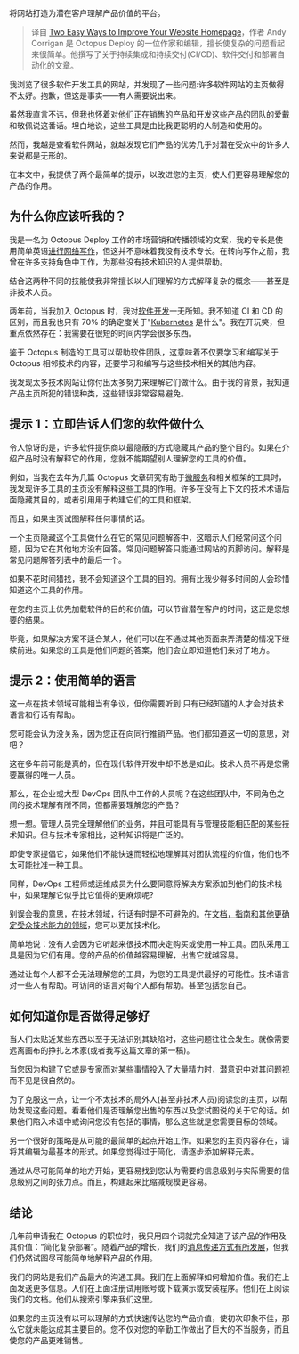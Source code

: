 <!--
title: 优化网站主页的两大要点
cover: https://cdn.thenewstack.io/media/2023/11/1573f47e-writing-for-websites-1024x681.jpg
-->

将网站打造为潜在客户理解产品价值的平台。

> 译自 [Two Easy Ways to Improve Your Website Homepage](https://thenewstack.io/two-easy-ways-to-improve-your-website-homepage/)，作者 Andy Corrigan 是 Octopus Deploy 的一位作家和编辑，擅长使复杂的问题看起来很简单。他撰写了关于持续集成和持续交付(CI/CD)、软件交付和部署自动化的文章。

我浏览了很多软件开发工具的网站，并发现了一些问题:许多软件网站的主页做得不太好。抱歉，但这是事实——有人需要说出来。

虽然我直言不讳，但我也怀着对他们正在销售的产品和开发这些产品的团队的爱戴和敬佩说这番话。坦白地说，这些工具是由比我更聪明的人制造和使用的。

然而，我越是查看软件网站，就越发现它们产品的优势几乎对潜在受众中的许多人来说都是无形的。

在本文中，我提供了两个最简单的提示，以改进您的主页，使人们更容易理解您的产品的作用。

## 为什么你应该听我的？

我是一名为 Octopus Deploy 工作的市场营销和传播领域的文案，我的专长是使用简单英语[进行网络写作](https://roadmap.sh/technical-writer)，但这并不意味着我没有技术专长。在转向写作之前，我曾在许多支持角色中工作，为那些没有技术知识的人提供帮助。

结合这两种不同的技能使我非常擅长以人们理解的方式解释复杂的概念——甚至是非技术人员。

两年前，当我加入 Octopus 时，我对[软件开发](https://thenewstack.io/software-development/)一无所知。我不知道 CI 和 CD 的区别，而且我也只有 70% 的确定度关于"[Kubernetes](https://thenewstack.io/kubernetes/) 是什么"。我在开玩笑，但重点依然存在：我需要在很短的时间内学会很多东西。

鉴于 Octopus 制造的工具可以帮助软件团队，这意味着不仅要学习和编写关于 Octopus 相邻技术的内容，还要学习和编写与这些技术相关的其他内容。

我发现太多技术网站让你付出太多努力来理解它们做什么。由于我的背景，我知道产品主页所犯的错误种类，这些错误非常容易避免。

## 提示 1：立即告诉人们您的软件做什么

令人惊讶的是，许多软件提供商以最隐蔽的方式隐藏其产品的整个目的。如果在介绍产品时没有解释它的作用，您就不能期望别人理解您的工具的价值。

例如，当我在去年为几篇 Octopus 文章研究有助于[微服务](https://thenewstack.io/microservices/ten-commandments-microservices/)和相关框架的工具时，我发现许多工具的主页没有解释这些工具的作用。许多在没有上下文的技术术语后面隐藏其目的，或者引用用于构建它们的工具和框架。

而且，如果主页试图解释任何事情的话。

一个主页隐藏这个工具做什么在它的常见问题解答中，这暗示人们经常问这个问题，因为它在其他地方没有回答。常见问题解答只能通过网站的页脚访问。解释是常见问题解答列表中的最后一个。

如果不花时间猎找，我不会知道这个工具的目的。拥有比我少得多时间的人会珍惜知道这个工具的作用。

在您的主页上优先加载软件的目的和价值，可以节省潜在客户的时间，这正是您想要的结果。

毕竟，如果解决方案不适合某人，他们可以在不通过其他页面来弄清楚的情况下继续前进。如果您的工具是他们问题的答案，他们会立即知道他们来对了地方。

## 提示 2：使用简单的语言

这一点在技术领域可能相当有争议，但你需要听到:只有已经知道的人才会对技术语言和行话有帮助。

您可能会认为没关系，因为您正在向同行[](https://thenewstack.io/the-challenges-of-marketing-software-tools-to-developers/)推销产品。他们都知道这一切的意思，对吧？

这在多年前可能是真的，但在现代软件开发中却不总是如此。技术人员不再是您需要赢得的唯一人员。

那么，在企业或大型 DevOps 团队中工作的人员呢？在这些团队中，不同角色之间的技术理解有所不同，但都需要理解您的产品？

想一想。管理人员完全理解他们的业务，并且可能具有与管理技能相匹配的某些技术知识。但与技术专家相比，这种知识将是广泛的。

即使专家提倡它，如果他们不能快速而轻松地理解其对团队流程的价值，他们也不太可能批准一种工具。

同样，DevOps 工程师或运维成员为什么要同意将解决方案添加到他们的技术栈中，如果理解它似乎比它值得的更麻烦呢?

别误会我的意思，在技术领域，行话有时是不可避免的。在[文档，指南和其他更确定受众技术能力的领域](https://thenewstack.io/bad-documentation-bad-documentation/)，您可以更加技术化。

简单地说：没有人会因为它听起来很技术而决定购买或使用一种工具。团队采用工具是因为它们有用。您的产品的价值越容易理解，出售它就越容易。

通过让每个人都不会无法理解您的工具，为您的工具提供最好的可能性。技术语言对一些人有帮助。可访问的语言对每个人都有帮助。甚至包括您自己。

## 如何知道你是否做得足够好

当人们太贴近某些东西以至于无法识别其缺陷时，这些问题往往会发生。就像需要远离画布的挣扎艺术家(或者我写这篇文章的第一稿)。

当您因为构建了它或是专家而对某些事情投入了大量精力时，潜意识中对其问题视而不见是很自然的。

为了克服这一点，让一个不太技术的局外人(甚至非技术人员)阅读您的主页，以帮助发现这些问题。看看他们是否理解您出售的东西以及您试图说的关于它的话。如果他们陷入术语中或询问您没有包括的事情，那么这些就是您需要目标的领域。

另一个很好的策略是从可能的最简单的起点开始工作。如果您的主页内容存在，请将其编辑为最基本的形式。如果您觉得过于简化，请逐步添加解释元素。

通过从尽可能简单的地方开始，更容易找到您认为需要的信息级别与实际需要的信息级别之间的张力点。而且，构建起来比缩减规模更容易。

## 结论

几年前申请我在 Octopus 的职位时，我只用四个词就完全知道了该产品的作用及其价值：“简化复杂部署”。随着产品的增长，我们的[消息传递方式有所发展](https://octopus.com/)，但我们仍然试图尽可能简单地解释产品的作用。

我们的网站是我们产品最大的沟通工具。我们在上面解释如何增加价值。我们在上面发送更多信息。人们在上面注册试用账号或下载演示或安装程序。他们在上阅读我们的文档。他们从搜索引擎来我们这里。

如果您的主页没有以可以理解的方式快速传达您的产品价值，使初次印象不佳，那么它就未能达成其主要目的。您不仅对您的辛勤工作做出了巨大的不当服务，而且使您的产品更难销售。
